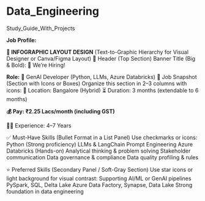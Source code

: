 # Data_Engineering
Study_Guide_With_Projects


**Job Profile:**

**🧠 INFOGRAPHIC LAYOUT DESIGN**
(Text-to-Graphic Hierarchy for Visual Designer or Canva/Figma Layout)
🔹 Header (Top Section)
Banner Title (Big & Bold):
📢 We’re Hiring!

**Role:**
💼 GenAI Developer (Python, LLMs, Azure Databricks)
📍 Job Snapshot (Section with Icons or Boxes)
Organize this section in 2–3 columns with icons:
📍 Location: Bangalore (Hybrid)
⏳ Duration: 3 months (extendable to 6 months)

**💰 Pay: ₹2.25 Lacs/month (including GST)**

🧑‍💼 Experience: 4–7 Years

✅ Must-Have Skills (Bullet Format in a List Panel)
Use checkmarks or icons:
Python (Strong proficiency)
LLMs & LangChain
Prompt Engineering
Azure Databricks (Hands-on)
Analytical thinking & problem solving
Stakeholder communication
Data governance & compliance
Data quality profiling & rules

⭐ Preferred Skills (Secondary Panel / Soft-Gray Section)
Use star icons or light background for visual contrast:
Supporting AI/ML or GenAI pipelines
PySpark, SQL, Delta Lake
Azure Data Factory, Synapse, Data Lake
Strong foundation in data engineering
